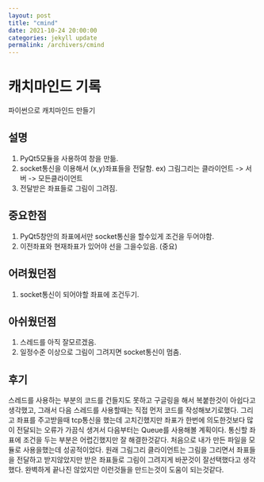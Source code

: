 ```yaml
---
layout: post
title: "cmind"
date: 2021-10-24 20:00:00
categories: jekyll update
permalink: /archivers/cmind
---
```



# 캐치마인드 기록
파이썬으로 캐치마인드 만들기

## 설명
1. PyQt5모듈을 사용하여 창을 만듦.
2. socket통신을 이용해서 (x,y)좌표들을 전달함. ex) 그림그리는 클라이언트 -> 서버 -> 모든클라이언트
3. 전달받은 좌표들로 그림이 그려짐.

## 중요한점
1. PyQt5창안의 좌표에서만 socket통신을 할수있게 조건을 두어야함.
2. 이전좌표와 현재좌표가 있어야 선을 그을수있음. (중요)

## 어려웠던점
1. socket통신이 되어야할 좌표에 조건두기.

## 아쉬웠던점
1. 스레드를 아직 잘모르겠음.
2. 일정수준 이상으로 그림이 그려지면 socket통신이 멈춤. 

## 후기
스레드를 사용하는 부분의 코드를 건들지도 못하고 구글링을 해서 복붙한것이 아쉽다고 생각했고, 그래서 다음 스레드를 사용할때는 직접 먼저 코드를 작성해보기로했다. 그리고 좌표를 주고받을때 tcp통신을 했는데 고치긴했지만 좌표가 한번에 의도한것보다 많이 전달되는 오류가 가끔식 생겨서 다음부터는 Queue를 사용해볼 계획이다. 통신할 좌표에 조건을 두는 부분은 어렵긴했지만 잘 해결한것같다. 처음으로 내가 만든 파일을 모듈로 사용을했는데 성공적이었다. 원래 그림그리 클라이언트는 그림을 그리면서 좌표들을 전달하고 받지않았지만 받은 좌표들로 그림이 그려지게 바꾼것이 잘선택했다고 생각했다. 완벽하게 끝나진 않았지만 이런것들을 만드는것이 도움이 되는것같다.
